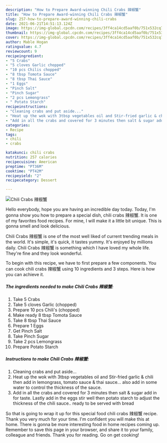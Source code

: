 ```yaml
---
description: "How to Prepare Award-winning Chili Crabs 辣椒蟹"
title: "How to Prepare Award-winning Chili Crabs 辣椒蟹"
slug: 257-how-to-prepare-award-winning-chili-crabs
date: 2021-06-21T14:51:13.124Z
image: https://img-global.cpcdn.com/recipes/3ff4ca14cd5aaf0b/751x532cq70/chili-crabs-辣椒蟹-recipe-main-photo.jpg
thumbnail: https://img-global.cpcdn.com/recipes/3ff4ca14cd5aaf0b/751x532cq70/chili-crabs-辣椒蟹-recipe-main-photo.jpg
cover: https://img-global.cpcdn.com/recipes/3ff4ca14cd5aaf0b/751x532cq70/chili-crabs-辣椒蟹-recipe-main-photo.jpg
author: Mable Hogan
ratingvalue: 4.7
reviewcount: 9
recipeingredient:
- "5 Crabs"
- "5 cloves Garlic chopped"
- "10 pcs Chilis chopped"
- "8 tbsp Tomota Sauce"
- "8 tbsp Thai Sauce"
- "1 Eggs"
- "Pinch Salt"
- "Pinch Sugar"
- "2 pcs Lemongrass"
- " Potato Starch"
recipeinstructions:
- "Cleaning crabs and put aside..."
- "Heat up the wok with 3tbsp vegetables oil and Stir-fried garlic & chili then add in lemongrass, tomato sauce & thai sauce... also add in some water to control the thickness of the sauce."
- "Add in all the crabs and covered for 3 minutes then salt & sugar add in for taste. Lastly add in the eggs stir well then potato starch to adjust the thickness of the chili sauce.. ready to be served with bread"
categories:
- Recipe
tags:
- chili
- crabs

katakunci: chili crabs 
nutrition: 257 calories
recipecuisine: American
preptime: "PT36M"
cooktime: "PT42M"
recipeyield: "2"
recipecategory: Dessert

---
```



![Chili Crabs 辣椒蟹](https://img-global.cpcdn.com/recipes/3ff4ca14cd5aaf0b/751x532cq70/chili-crabs-辣椒蟹-recipe-main-photo.jpg)

Hello everybody, hope you are having an incredible day today. Today, I'm gonna show you how to prepare a special dish, chili crabs 辣椒蟹. It is one of my favorites food recipes. For mine, I will make it a little bit unique. This is gonna smell and look delicious.



Chili Crabs 辣椒蟹 is one of the most well liked of current trending meals in the world. It's simple, it's quick, it tastes yummy. It's enjoyed by millions daily. Chili Crabs 辣椒蟹 is something which I have loved my whole life. They're fine and they look wonderful.


To begin with this recipe, we have to first prepare a few components. You can cook chili crabs 辣椒蟹 using 10 ingredients and 3 steps. Here is how you can achieve it.

<!--inarticleads1-->

##### The ingredients needed to make Chili Crabs 辣椒蟹:

1. Take 5 Crabs
1. Take 5 cloves Garlic (chopped)
1. Prepare 10 pcs Chili&#39;s (chopped)
1. Make ready 8 tbsp Tomota Sauce
1. Take 8 tbsp Thai Sauce
1. Prepare 1 Eggs
1. Get Pinch Salt
1. Take Pinch Sugar
1. Take 2 pcs Lemongrass
1. Prepare  Potato Starch




<!--inarticleads2-->

##### Instructions to make Chili Crabs 辣椒蟹:

1. Cleaning crabs and put aside...
1. Heat up the wok with 3tbsp vegetables oil and Stir-fried garlic & chili then add in lemongrass, tomato sauce & thai sauce... also add in some water to control the thickness of the sauce.
1. Add in all the crabs and covered for 3 minutes then salt & sugar add in for taste. Lastly add in the eggs stir well then potato starch to adjust the thickness of the chili sauce.. ready to be served with bread




So that is going to wrap it up for this special food chili crabs 辣椒蟹 recipe. Thank you very much for your time. I'm confident you will make this at home. There is gonna be more interesting food in home recipes coming up. Remember to save this page in your browser, and share it to your family, colleague and friends. Thank you for reading. Go on get cooking!
